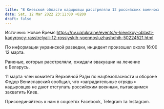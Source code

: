```yaml
---
title: "В Киевской области кадыровцы расстреляли 12 российских военнослужащих — разведка"
date: Sat, 12 Mar 2022 23:11:00 +0200
draft: false
---
```

Источник: Новое Время https://nv.ua/ukraine/events/v-kievskoy-oblasti-kadyrovcy-rasstrelyali-12-rossiyskih-voennosluzhashchih-50224521.html


 По информации украинской разведки, инцидент произошел около 16:00 12 марта.

Раненые, которых расстреляли, ожидали эвакуации на лечение в Беларусь.

11 марта член комитета Верховной Рады по нацбезопасности и обороне Федор Вениславский сообщил, что «заградительные отряды» кадыровцев не дают отступать российским военным, пытающимся захватить Киев.

Присоединяйтесь к нам в соцсетях Facebook, Telegram та Instagram.
